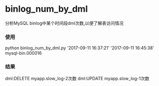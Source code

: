 # binlog_num_by_dml
分析MySQL binlog中某个时间段dml次数,以便了解表访问情况

### 使用
python binlog_num_by_dml.py '2017-09-11 16:37:21' '2017-09-11 16:45:38' mysql-bin.000016

### 结果
dml:DELETE  myapp.slow_log-2次数
dml:UPDATE myapp.slow_log-1次数











